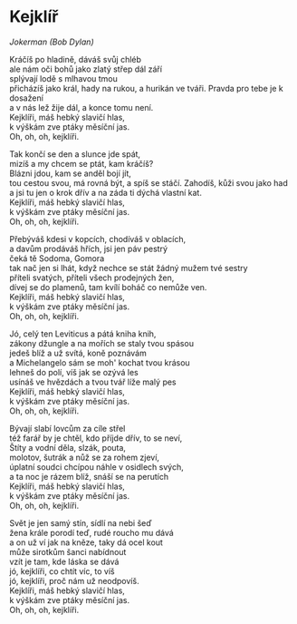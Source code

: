 # Kejklíř

*Jokerman (Bob Dylan)*

Kráčíš po hladině, dáváš svůj chléb    
ale nám oči bohů jako zlatý střep dál září     
splývají lodě s mlhavou tmou    
přicházíš jako král, hady na rukou, a hurikán ve tváři. 
Pravda pro tebe je k dosažení    
a v nás lež žije dál, a konce tomu není.     
Kejklíři, máš hebký slavičí hlas,    
k výškám zve ptáky měsíční jas.     
Oh, oh, oh, kejklíři.

Tak končí se den a slunce jde spát,     
mizíš a my chcem se ptát, kam kráčíš?     
Blázni jdou, kam se anděl bojí jít,     
tou cestou svou, má rovná být, a spíš se stáčí.
Zahodíš, kůži svou jako had     
a jsi tu jen o krok dřív a na záda ti dýchá vlastní kat.     
Kejklíři, máš hebký slavičí hlas,    
k výškám zve ptáky měsíční jas.     
Oh, oh, oh, kejklíři.

Přebýváš kdesi v kopcích, chodíváš v oblacích,     
a davům prodáváš hřích, jsi jen páv pestrý     
čeká tě Sodoma, Gomora     
tak nač jen si lhát, když nechce se stát žádný mužem tvé sestry      
příteli svatých, příteli všech prodejných žen,     
dívej se do plamenů, tam kvílí boháč co nemůže ven.     
Kejklíři, máš hebký slavičí hlas,    
k výškám zve ptáky měsíční jas.     
Oh, oh, oh, kejklíři.

Jó, celý ten Leviticus a pátá kniha knih,  
zákony džungle a na mořích se staly tvou spásou  
jedeš blíž a už svítá, koně poznávám   
a Michelangelo sám se moh' kochat tvou krásou       
lehneš do polí, víš jak se ozývá les  
usínáš ve hvězdách a tvou tvář líže malý pes       
Kejklíři, máš hebký slavičí hlas,    
k výškám zve ptáky měsíční jas.     
Oh, oh, oh, kejklíři.

Bývají slabí lovcům za cíle střel    
též farář by je chtěl, kdo příjde dřív, to se neví,     
Štíty a vodní děla, slzák, pouta,     
molotov, šutrák a nůž se za rohem zjeví,     
úplatní soudci chcípou náhle v osidlech svých,     
a ta noc je rázem blíž, snáší se na perutích     
Kejklíři, máš hebký slavičí hlas,    
k výškám zve ptáky měsíční jas.     
Oh, oh, oh, kejklíři.

Svět je jen samý stín, sídlí na nebi šeď   
žena krále porodí teď,  rudé roucho mu dává  
a on už ví jak na kněze, taky dá ocel kout  
může sirotkům šanci nabídnout  
vzít je tam, kde láska se dává   
jó, kejklíři, co chtít víc, to víš    
jó, kejklíři, proč nám už neodpovíš.  
Kejklíři, máš hebký slavičí hlas,  
k výškám zve ptáky měsíční jas.   
Oh, oh, oh, kejklíři.
